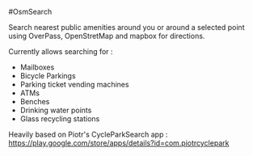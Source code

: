 #OsmSearch

Search nearest public amenities around you or around a selected point using OverPass, OpenStretMap and mapbox for directions.

Currently allows searching for :
- Mailboxes
- Bicycle Parkings
- Parking ticket vending machines
- ATMs
- Benches
- Drinking water points
- Glass recycling stations

Heavily based on Piotr's CycleParkSearch app : https://play.google.com/store/apps/details?id=com.piotrcyclepark
